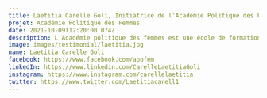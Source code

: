 ```yaml
---
title: Laetitia Carelle Goli, Initiatrice de l’Académie Politique des Femmes, Côte d’Ivoire
projet: Académie Politique des Femmes
date: 2021-10-09T12:20:00.074Z
description: L’Académie politique des femmes est une école de formation politique des femmes de la société civile et politique. Pendant 3 mois, elles sont formées à la science politique, à la citoyenneté. Avec l'académie politique des femmes, elles deviennent des actrices de changement au sein de leur communauté.L’académie implique les prochaines éditions des adolescentes avec le projet des vacances politiques. A terme, le but est de commencer plus tôt l’éveil politique des femmes.
image: images/testimonial/laetitia.jpg
name: Laetitia Carelle Goli
facebook: https://www.facebook.com/apofem
linkedIn: https://www.linkedin.com/CarelleLaetitiaGoli
instagram: https://www.instagram.com/carellelaetitia
twitter: https://www.twitter.com/Laetitiacarell1
---
```

